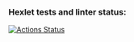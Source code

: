 ### Hexlet tests and linter status:
[![Actions Status](https://github.com/aemaximova/frontend-project-44/workflows/hexlet-check/badge.svg)](https://github.com/aemaximova/frontend-project-44/actions)